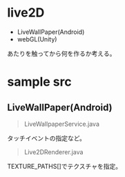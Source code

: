 # live2D
* LiveWallPaper(Android)
* webGL(Unity)
  
あたりを触ってから何を作るか考える。

# sample src
## LiveWallPaper(Android)
>LiveWallpaperService.java  

タッチイベントの指定など。

>Live2DRenderer.java  

TEXTURE_PATHS[]でテクスチャを指定。